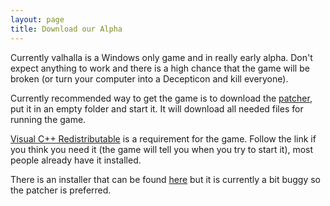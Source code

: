 ```yaml
---
layout: page
title: Download our Alpha
---
```


Currently valhalla is a Windows only game and in really early alpha. Don't expect anything to work and there is a high chance that the game will be broken (or turn your computer into a Decepticon and kill everyone).

Currently recommended way to get the game is to download the [patcher](http://http://valhalla-game.com/public/patcher/startup.exe), put it in an empty folder and start it. It will download all needed files for running the game.

[Visual C++ Redistributable](https://www.microsoft.com/en-us/download/details.aspx?id=48145) is a requirement for the game. Follow the link if you think you need it (the game will tell you when you try to start it), most people already have it installed.

There is an installer that can be found [here](http://valhalla-game.com/public/setup.exe) but it is currently a bit buggy so the patcher is preferred.
